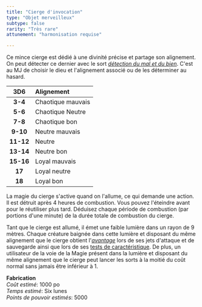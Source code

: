 ```yaml
---
title: "Cierge d'invocation"
type: "Objet merveilleux"
subtype: false
rarity: "Très rare"
attunement: "harmonisation requise"

---
```

Ce mince cierge est dédié à une divinité précise et partage son alignement. On peut détecter ce dernier avec le sort [_détection du mal et du bien_](/grimoire/detection-du-mal-et-du-bien/). C'est au MJ de choisir le dieu et l'alignement associé ou de les déterminer au hasard.

|3D6|Alignement|
|:-:|:-|
|**3-4**|Chaotique mauvais|
|**5-6**|Chaotique Neutre|
|**7-8**|Chaotique bon|
|**9-10**|Neutre mauvais|
|**11-12**|Neutre|
|**13-14**|Neutre bon|
|**15-16**|Loyal mauvais|
|**17**|Loyal neutre|
|**18**|Loyal bon|

La magie du cierge s'active quand on l'allume, ce qui demande une action. Il est détruit après 4 heures de combustion. Vous pouvez l'éteindre avant pour le réutiliser plus tard. Déduisez chaque période de combustion (par portions d'une minute) de la durée totale de combustion du cierge.

Tant que le cierge est allumé, il émet une faible lumière dans un rayon de 9 mètres. Chaque créature baignée dans cette lumière et disposant du même alignement que le cierge obtient l'[_avantage_](/utiliser-les-caracteristiques/#avantage-et-desavantage) lors de ses jets d'attaque et de sauvegarde ainsi que lors de ses [tests de caractéristique](/utiliser-les-caracteristiques/#tests-de-caracteristique). De plus, un utilisateur de la voie de la Magie présent dans la lumière et disposant du même alignement que le cierge peut lancer les sorts à la moitié du coût normal sans jamais être inférieur à 1.  

**Fabrication**  
*Coût estimé*: 1000 po    
*Temps estimé*: Six lunes  
*Points de pouvoir estimés*: 5000    
